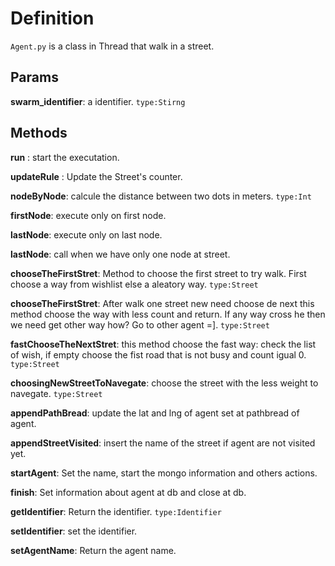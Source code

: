 # Definition

`Agent.py` is a class  in Thread that walk in a street.

## Params

**swarm_identifier**: a identifier. `type:Stirng`


## Methods

**run** : start the executation.

**updateRule** : Update the Street's counter.

**nodeByNode**: calcule the distance between two dots in meters. `type:Int`

**firstNode**: execute only on first node.

**lastNode**: execute only on last node.

**lastNode**: call when we have only one node at street.

**chooseTheFirstStret**: Method to choose the first street to try walk. First choose a way from wishlist else a aleatory way. `type:Street`

**chooseTheFirstStret**: After walk one street new need choose de next this method choose the way with less count and return. If any way cross he then we need get other way how? Go to other agent =]. `type:Street`

**fastChooseTheNextStret**: this method choose the fast way: check the list of wish, if empty choose the fist road that is not busy and count igual 0. `type:Street`

**choosingNewStreetToNavegate**: choose the street with the less weight to navegate. `type:Street`

**appendPathBread**: update the lat and lng of agent set at pathbread of agent.

**appendStreetVisited**: insert the name of the street if agent are not visited yet.

**startAgent**: Set the name, start the mongo information and others actions.

**finish**: Set information about agent at db and close at db.

**getIdentifier**: Return the identifier. `type:Identifier`

**setIdentifier**: set the identifier.

**setAgentName**: Return the agent name.
